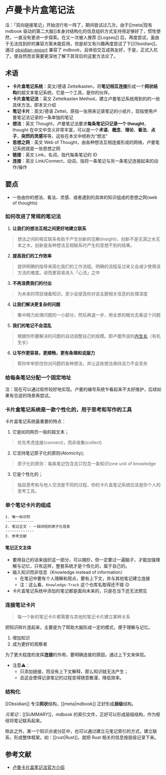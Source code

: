 # 卢曼卡片盒笔记法

注：「双向链接笔记」开始流行有一阵了，期间尝试过几次，由于[[meta|现有 mdbook 驱动的第二大脑]]本身对结构化的信息组织方式支持得足够好了，惯性使然，一直没有更进一步探索。在又一次被人推荐 [[Logseq]] 后，再度尝试，虽由于无法找到好的兼容方案未能启用，但是却又有兴趣再度尝试了下[[Obsidian]]，通过 [obsidian-export](https://github.com/zoni/obsidian-export) 兼容了 mdbook，且体验交互成熟友好，于是，正式入坑了。便自然而言需要更深地了解下其背后的这套方法论了。

## 术语
- **卡片盒笔记系统**：英文/德语 Zettelkasten，将**笔记相互连接**形成一个**网状结构**的超文本笔记系统，它是一个工具，是你的伙伴。
- **卡片盒笔记法**：英文 Zettelkasten Method，建立卢曼笔记系统用到的的一些具体方法，即本文介绍
- **笔记卡片**：英文/德语 Zettel，原指一张用来记录笔记的小纸片，现指使用卢曼笔记法记录的一条单独的笔记
- **想法**：英文 Thought，卢曼笔记法要求**每条笔记只记录一个 thought**，thought 在中文中含义非常丰富，可以是一个**术语**、**概念**、**理论**、**看法**、**点子**，**突然的灵感**等等，这些在本文中统称为“想法”
- **思想之网**：英文 Web of Thought，由各种想法互相连接形成的网络，卢曼笔记系统就是一张思想之网
- **链接**：英文 Link，名词，指代每条笔记的 ID
- **连接**：英文 Link/Connect，动词，指将一条笔记与另一条笔记连接起来的动作/操作

## 要点
- 一张由你的想法、看法、灵感、或者遇到的具体的知识组成的思想之网(web of thoughts)

### 如何改进了常规的笔记法
1. **让我们的想法互相之间更好地建立联系**
> 想法之间的相互联系有助于产生创新的见解(insight)，创新不是无源之水无本之木，创新是各种想法互相联系时产生的意想不到的结果。
2. **提高我们的工作效率**
> 提供明确的指导来简化我们的工作流程。明确的流程反过来又会减少使用该方法的难度。进而更容易进入「心流」之中
3. **不再浪费我们的付出**
> 为未来的项目储备知识，至少会提高你对该主题相关信息的处理深度
4. **让我们解决更复杂的问题**
> 集中精力处理问题的一小部分，然后再退一步，用全景的眼光去看这个问题
5. **我们的笔记不会混乱**
> 根据你所要解决的问题的自动调整自己的规模。即卢曼所说的[内生长](https://luhmann.surge.sh/communicating-with-slip-boxes)（有机生长）
6. **让写作更容易，更顺畅，更有条理和说服力**
> 帮你牢牢抓住你对问题的各种想法，并让这些想法保持活力不会丢失

### 给每条笔记分配一个固定地址
注：现在可以通过软件较好地实现。卢曼的编号系统乍看起来不太好维护，后续如果有合适的场景再尝试。

### 卡片盒笔记系统是一款**个性化**的，用于**思考**和**写作**的工具

卡片盒笔记系统最重要的特点：
1.  它是如同网页一般的超文本；
> 优先考虑连接(connect)，而非收集(collect)
2.  它坚持笔记原子化的原则(Atomicity);
> 原子化的原则：每条笔记包含且只包含一条知识(one unit of knowledge
3.  它是个性化的；
> 独自思考和与他人交流是不同的过程，你的卡片盒笔记系统应该是你个人的思考工具。

### 单个笔记卡片的组成
```
1. 唯一标识符
-------------
2. 笔记正文 - 一段间短的原子化信息
-------------
3. 参考文献
```

#### 笔记正文主体

- 要用自己的话来组织这一部分，可以摘抄，但一定要过一遍脑子，才能加强理解与记忆，只有这样，整套系统才是个性化的，属于自己的。
- 输入知识而非信息（Knowledge instead of information）
	- 在笔记中要有个人理解和观点，要有上下文，并与其他笔记建立连接
	- 注：这么看，`Knowledge-Track` 这个仓库名取得还不错 😌
- 卡片盒笔记系统中添加的笔记都是面向未来的，只是在当下还无法预见

### 连接笔记卡片

> 每一个新的笔记卡片都需要与其他的笔记卡片建立某种关系

把知识碎片连起来，主要是为了帮助大脑形成一定的模式，便于理解与记忆。

1. 增加知识
2. 成为更好的观察者

为了更大程度的发挥**连接**的作用，要明确连接的原因，通过上下文来体现。

- 注意⚠️：
  - 只添加链接，而没有上下文解释，那么知识就无法产生；
  - 且这会使得记录笔记的过程变得随意散漫，降低效率。

### 结构化

[[Obsidian]] 专注**网状**结构，[[meta|mdbook]] 正好形成**层级**结构。

*元笔记*：[[SUMMARY]]，mdbook 的索引文件，正好可以形成层级结构，作为枢纽将笔记联系起来。

除此之外，某一个知识点或分区中，也可以通过建立元笔记索引的方式，建立联系，形成整体框架。如：[[rust|Rust]]，就把 Rust 相关的信息按层级记录下来。

## 参考文献
- [卢曼卡片盒笔记法官方介绍](https://zettelkasten.de/introduction/zh/)
